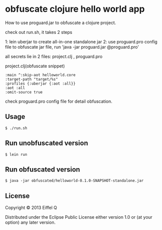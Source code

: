 # obfuscate clojure hello world app

How to use proguard.jar to obfuscate a clojure project.

check out run.sh, it takes 2 steps

1: lein uberjar to create all-in-one standalone jar 
2: use proguard.pro config file to obfuscate jar file,  run 'java -jar proguard.jar @proguard.pro'

all secrets lie in 2 files: project.clj ,  proguard.pro  

project.clj(obfuscate snippet) 

	:main ^:skip-aot helloworld.core
  	:target-path "target/%s"
  	:profiles {:uberjar {:aot :all}}
  	:aot :all
  	:omit-source true

check proguard.pro config file for detail obfuscation.

## Usage

    $ ./run.sh

## Run unobfuscated version
	
	$ lein run

## Run obfuscated version
	
	$ java -jar obfuscated/helloworld-0.1.0-SNAPSHOT-standalone.jar
    
## License

Copyright © 2013 Eiffel Q

Distributed under the Eclipse Public License either version 1.0 or (at
your option) any later version.
